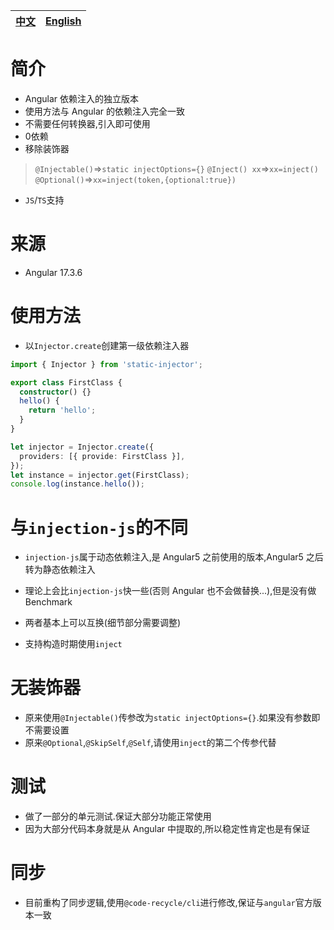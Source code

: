 | [中文](https://github.com/wszgrcy/static-injector/blob/main/readme.zh-Hans.md) | [English](./readme.md) |
|-|-|
# 简介

- Angular 依赖注入的独立版本
- 使用方法与 Angular 的依赖注入完全一致
- 不需要任何转换器,引入即可使用
- 0依赖
- 移除装饰器
> `@Injectable()`=>`static injectOptions={}`
> `@Inject() xx`=>`xx=inject()`
> `@Optional()`=>`xx=inject(token,{optional:true})`
- `JS`/`TS`支持
# 来源
- Angular 17.3.6

# 使用方法

- 以`Injector.create`创建第一级依赖注入器

```ts
import { Injector } from 'static-injector';

export class FirstClass {
  constructor() {}
  hello() {
    return 'hello';
  }
}

let injector = Injector.create({
  providers: [{ provide: FirstClass }],
});
let instance = injector.get(FirstClass);
console.log(instance.hello());

```

# 与`injection-js`的不同

- `injection-js`属于动态依赖注入,是 Angular5 之前使用的版本,Angular5 之后转为静态依赖注入
- 理论上会比`injection-js`快一些(否则 Angular 也不会做替换...),但是没有做 Benchmark
- 两者基本上可以互换(细节部分需要调整)

- 支持构造时期使用`inject`

# 无装饰器
- 原来使用`@Injectable()`传参改为`static injectOptions={}`.如果没有参数即不需要设置
- 原来`@Optional`,`@SkipSelf`,`@Self`,请使用`inject`的第二个传参代替


# 测试

- 做了一部分的单元测试.保证大部分功能正常使用
- 因为大部分代码本身就是从 Angular 中提取的,所以稳定性肯定也是有保证

# 同步
- 目前重构了同步逻辑,使用`@code-recycle/cli`进行修改,保证与`angular`官方版本一致

